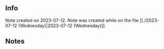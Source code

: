 ## Info
Note created on 2023-07-12.
Note was created while on the file [[./2023-07-12 (Wednesday)|2023-07-12 (Wednesday)]].
## Notes
